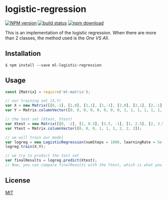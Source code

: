 # logistic-regression

  [![NPM version][npm-image]][npm-url]
  [![build status][travis-image]][travis-url]
  [![npm download][download-image]][download-url]

This is an implementation of the logistic regression. When there are more than 2 classes, the method used is the *One VS All*.

## Installation

`$ npm install --save ml-logistic-regression`

## Usage

```javascript
const {Matrix} = require('ml-matrix');

// our training set (X,Y)
var X = new Matrix([[0,-1], [1,0], [1,1], [1,-1], [2,0], [2,1], [2,-1], [3,2], [0,4], [1,3], [1,4], [1,5], [2,3], [2,4], [2,5], [3,4], [1, 10], [1, 12], [2, 10], [2,11], [2, 14], [3, 11]]);
var Y = Matrix.columnVector([0, 0, 0, 0, 0, 0, 0, 0, 1, 1, 1, 1, 1, 1, 1, 1, 2, 2, 2, 2, 2, 2]);

// the test set (Xtest, Ytest)
var Xtest = new Matrix([[0, -2], [1, 0.5], [1.5, -1], [1, 2.5], [2, 3.5], [1.5, 4], [1, 10.5], [2.5, 10.5], [2, 11.5]])
var Ytest = Matrix.columnVector([0, 0, 0, 1, 1, 1, 2, 2, 2]);

// we will train our model
var logreg = new LogisticRegression(numSteps = 1000, learningRate = 5e-3);
logreg.train(X,Y);

// we try to predict the test set
var finalResults = logreg.predict(Xtest);
// Now, you can compare finalResults with the Ytest, which is what you wanted to have.
```

## License

  [MIT](./LICENSE)

[npm-image]: https://img.shields.io/npm/v/ml-logistic-regression.svg?style=flat-square
[npm-url]: https://npmjs.org/package/ml-logistic-regression
[travis-image]: https://img.shields.io/travis/mljs/logistic-regression/master.svg?style=flat-square
[travis-url]: https://travis-ci.org/mljs/logistic-regression
[download-image]: https://img.shields.io/npm/dm/ml-logistic-regression.svg?style=flat-square
[download-url]: https://npmjs.org/package/ml-logistic-regression

